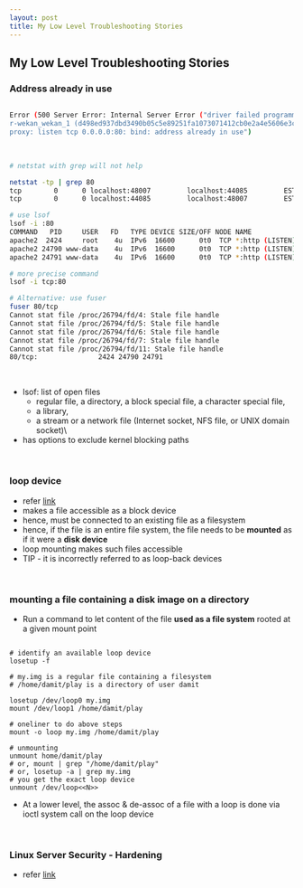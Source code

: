 ```yaml
---
layout: post
title: My Low Level Troubleshooting Stories
---
```


## My Low Level Troubleshooting Stories

### Address already in use

```bash

Error (500 Server Error: Internal Server Error ("driver failed programming external connectivity on endpoint 
r-wekan_wekan_1 (d498ed937dbd3490b05c5e89251fa1073071412cb0e2a4e5606e3cf16e48bfc6): Error starting userland 
proxy: listen tcp 0.0.0.0:80: bind: address already in use")
```

<br />

```bash
# netstat with grep will not help

netstat -tp | grep 80
tcp        0      0 localhost:48007         localhost:44085         ESTABLISHED 9755/python
tcp        0      0 localhost:44085         localhost:48007         ESTABLISHED 9755/python

# use lsof
lsof -i :80
COMMAND   PID     USER   FD   TYPE DEVICE SIZE/OFF NODE NAME
apache2  2424     root    4u  IPv6  16600      0t0  TCP *:http (LISTEN)
apache2 24790 www-data    4u  IPv6  16600      0t0  TCP *:http (LISTEN)
apache2 24791 www-data    4u  IPv6  16600      0t0  TCP *:http (LISTEN)

# more precise command
lsof -i tcp:80

# Alternative: use fuser
fuser 80/tcp
Cannot stat file /proc/26794/fd/4: Stale file handle
Cannot stat file /proc/26794/fd/5: Stale file handle
Cannot stat file /proc/26794/fd/6: Stale file handle
Cannot stat file /proc/26794/fd/7: Stale file handle
Cannot stat file /proc/26794/fd/11: Stale file handle
80/tcp:               2424 24790 24791
```

<br />

- lsof: list of open files
  - regular file, a directory, a block special file, a character special file, 
  - a library, 
  - a stream or a network file (Internet socket, NFS file, or UNIX domain socket)\
- has options to exclude kernel blocking paths

<br />

### loop device

- refer [link](https://en.wikipedia.org/wiki/Loop_device)
- makes a file accessible as a block device
- hence, must be connected to an existing file as a filesystem
- hence, if the file is an entire file system, the file needs to be **mounted** as if it were a **disk device**
 - loop mounting makes such files accessible
- TIP - it is incorrectly referred to as loop-back devices

<br />

### mounting a file containing a disk image on a directory

- Run a command to let content of the file **used as a file system** rooted at a given mount point

```shell

# identify an available loop device
losetup -f

# my.img is a regular file containing a filesystem
# /home/damit/play is a directory of user damit

losetup /dev/loop0 my.img
mount /dev/loop1 /home/damit/play

# oneliner to do above steps
mount -o loop my.img /home/damit/play

# unmounting
unmount home/damit/play
# or, mount | grep "/home/damit/play"
# or, losetup -a | grep my.img
# you get the exact loop device
unmount /dev/loop<<N>>

```

- At a lower level, the assoc & de-assoc of a file with a loop is done via ioctl system call on the loop device

<br />

### Linux Server Security - Hardening

- refer [link](https://dzone.com/articles/9-useful-tips-for-linux-server-security?edition=155252)
